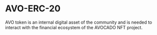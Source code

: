 # AVO-ERC-20
AVO token is an internal digital asset of the community and is needed to interact with the financial ecosystem of the AVOCADO NFT project.
